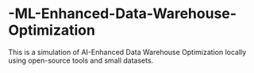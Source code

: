 # -ML-Enhanced-Data-Warehouse-Optimization
This is a simulation of AI-Enhanced Data Warehouse Optimization locally using open-source tools and small datasets.
